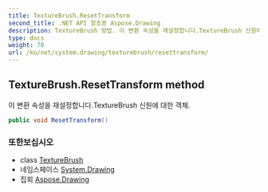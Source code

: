 ```yaml
---
title: TextureBrush.ResetTransform
second_title: .NET API 참조용 Aspose.Drawing
description: TextureBrush 방법. 이 변환 속성을 재설정합니다.TextureBrush 신원에 대한 객체.
type: docs
weight: 70
url: /ko/net/system.drawing/texturebrush/resettransform/
---
```

## TextureBrush.ResetTransform method

이 변환 속성을 재설정합니다.TextureBrush 신원에 대한 객체.

```csharp
public void ResetTransform()
```

### 또한보십시오

* class [TextureBrush](../)
* 네임스페이스 [System.Drawing](../../texturebrush/)
* 집회 [Aspose.Drawing](../../../)


